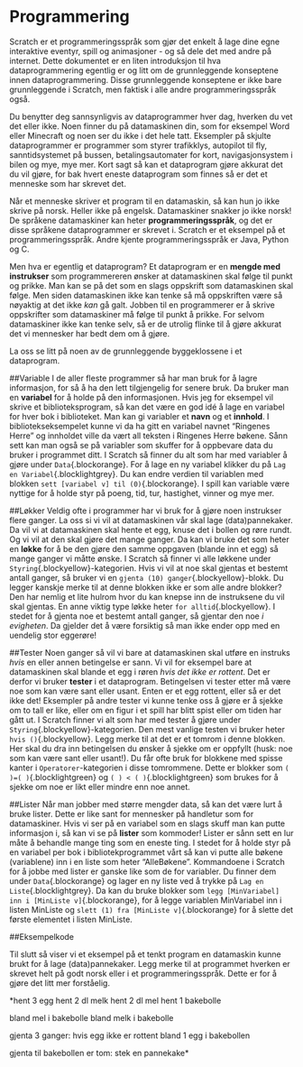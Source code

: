 # Programmering

Scratch er et programmeringsspråk som gjør det enkelt å lage dine egne interaktive eventyr, spill og animasjoner - og så dele det med andre på internet. Dette dokumentet er en liten introduksjon til hva dataprogrammering egentlig er og litt om de grunnleggende konseptene innen dataprogrammering. Disse grunnleggende konseptene er ikke bare grunnleggende i Scratch, men faktisk i alle andre programmeringsspråk også.

Du benytter deg sannsynligvis av dataprogrammer hver dag, hverken du vet det eller ikke. Noen finner du på datamaskinen din, som for eksempel Word eller Minecraft og noen ser du ikke i det hele tatt. Eksempler på skjulte dataprogrammer er programmer som styrer trafikklys, autopilot til fly,  sanntidsystemet på bussen, betalingsautomater for kort, navigasjonsystem i bilen og mye, mye mer. Kort sagt så kan et dataprogram gjøre akkurat det du vil gjøre, for bak hvert eneste dataprogram som finnes så er det et menneske som har skrevet det.   

Når et menneske skriver et program til en datamaskin, så kan hun jo ikke skrive på norsk. Heller ikke på engelsk. Datamaskiner snakker jo ikke norsk! De språkene datamaskiner kan heter __programmeringsspråk__, og det er disse språkene dataprogrammer er skrevet i. Scratch er et eksempel på et programmeringsspråk. Andre kjente programmeringsspråk er Java, Python og C. 

Men hva er egentlig et dataprogram? Et dataprogram er en __mengde med instrukser__ som programmereren ønsker at datamaskinen skal følge til punkt og prikke. Man kan se på det som en slags oppskrift som datamaskinen skal følge. Men siden datamaskinen ikke kan tenke så må oppskriften være så nøyaktig at det ikke *kan* gå galt. Jobben til en programmerer er å skrive oppskrifter som datamaskiner må følge til punkt å prikke. For selvom datamaskiner ikke kan tenke selv, så er de utrolig flinke til å gjøre akkurat det vi mennesker har bedt dem om å gjøre.

La oss se litt på noen av de grunnleggende byggeklossene i et dataprogram.

##Variable
I de aller fleste programmer så har man bruk for å lagre informasjon, for så å ha den lett tilgjengelig for senere bruk. Da bruker man en __variabel__ for å holde på den informasjonen. Hvis jeg for eksempel vil skrive et biblioteksprogram, så kan det være en god idé å lage en variabel for hver bok i biblioteket. Man kan gi variabler et __navn__ og et __innhold__. I bibliotekseksempelet kunne vi da ha gitt en variabel navnet “Ringenes Herre” og innholdet ville da vært all teksten i Ringenes Herre bøkene. Sånn sett kan man også se på variabler som skuffer for å oppbevare data du bruker i programmet ditt. I Scratch så finner du alt som har med variabler å gjøre under `Data`{.blockorange}. For å lage en ny variabel klikker du på `Lag en Variabel`{.blocklightgrey}. Du kan endre verdien til variablen med blokken `sett [variabel v] til (0)`{.blockorange}. I spill kan variable være nyttige for å holde styr på poeng, tid, tur, hastighet, vinner og mye mer.

##Løkker
Veldig ofte i programmer har vi bruk for å gjøre noen instrukser flere ganger. La oss si vi vil at datamaskinen vår skal lage (data)pannekaker. Da vil vi at datamaskinen skal hente et egg, knuse det i bollen og røre rundt. Og vi vil at den skal gjøre det mange ganger. Da kan vi bruke det som heter en __løkke__ for å be den gjøre den samme oppgaven (blande inn et egg) så mange ganger vi måtte ønske. I Scratch så finner vi alle løkkene under `Styring`{.blockyellow}-kategorien. Hvis vi vil at noe skal gjentas et bestemt antall ganger, så bruker vi en `gjenta (10) ganger`{.blockyellow}-blokk. Du legger kanskje merke til at denne blokken ikke er som alle andre blokker? Den har nemlig et lite hulrom hvor du kan knepse inn de instruksene du vil skal gjentas. En anne viktig type løkke heter `for alltid`{.blockyellow}. I stedet for å gjenta noe et bestemt antall ganger, så gjentar den noe *i evigheten*. Da gjelder det å være forsiktig så man ikke ender opp med en uendelig stor eggerøre!

##Tester
Noen ganger så vil vi bare at datamaskinen skal utføre en instruks *hvis* en eller annen betingelse er sann. Vi vil for eksempel bare at datamaskinen skal blande et egg i røren *hvis det ikke er rottent*. Det er derfor vi bruker __tester__ i et dataprogram. Betingelsen vi tester etter må være noe som kan være sant eller usant. Enten er et egg rottent, eller så er det ikke det! Eksempler på andre tester vi kunne tenke oss å gjøre er å sjekke om to tall er like, eller om en figur i et spill har blitt spist eller om tiden har gått ut. I Scratch finner vi alt som har med tester å gjøre under `Styring`{.blockyellow}-kategorien. Den mest vanlige testen vi bruker heter `hvis ()`{.blockyellow}. Legg merke til at det er et tomrom i denne blokken. Her skal du dra inn betingelsen du ønsker å sjekke om er oppfyllt (husk: noe som kan være sant eller usant!). Du får ofte bruk for blokkene med spisse kanter i `Operatorer`-kategorien i disse tomrommene. Dette er blokker som `( )=( )`{.blocklightgreen} og `( ) < ( )`{.blocklightgreen} som brukes for å sjekke om noe er likt eller mindre enn noe annet. 

##Lister
Når man jobber med større mengder data, så kan det være lurt å bruke lister. Dette er like sant for mennesker på handletur som for datamaskiner. Hvis vi ser på en variabel som en slags skuff man kan putte informasjon i, så kan vi se på __lister__ som kommoder! Lister er sånn sett en lur måte å behandle mange ting som en eneste ting. I stedet for å holde styr på en variabel per bok i bibliotekprogrammet vårt så kan vi putte alle bøkene (variablene) inn i en liste som heter “AlleBøkene”. Kommandoene i Scratch for å jobbe med lister er ganske like som de for variabler. Du finner dem under `Data`{.blockorange} og lager en ny liste ved å trykke på `Lag en Liste`{.blocklightgrey}. Da kan du bruke blokker som `legg [MinVariabel] inn i [MinListe v]`{.blockorange}, for å legge variablen MinVariabel inn i listen MinListe og `slett (1) fra [MinListe v]`{.blockorange} for å slette det første elementet i listen MinListe. 

##Eksempelkode

Til slutt så viser vi et eksempel på et tenkt program en datamaskin kunne brukt for å lage (data)pannekaker. Legg merke til at programmet hverken er skrevet helt på godt norsk eller i et programmeringsspråk. Dette er for å gjøre det litt mer forståelig.

*hent 3 egg
hent 2 dl melk
hent 2 dl mel
hent 1 bakebolle

bland mel i bakebolle
bland melk i bakebolle

gjenta 3 ganger:
	hvis egg ikke er rottent
		bland 1 egg i bakebollen

gjenta til bakebollen er tom:
	stek en pannekake*


 

